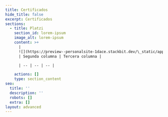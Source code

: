 ```yaml
---
title: Certificados
hide_title: false
excerpt: Certificados
sections:
  - title: Platzi
    section_id: lorem-ipsum
    image_alt: lorem-ipsum
    content: >+
      |
      ![](https://preview--personalsite-1dace.stackbit.dev/\_static/app-assets/images/como-cerrar-negocios_badge-418508a5-1c9c-466e-84de-d0dae28b4891-20216be8.webp)
      | Segunda columna | Tercera columna |

      | -- | -- | -- |

    actions: []
    type: section_content
seo:
  title: ''
  description: ''
  robots: []
  extra: []
layout: advanced
---
```

